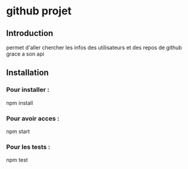 # github projet

## Introduction

permet d'aller chercher les infos des utilisateurs et des repos de github grace a son api

## Installation

### Pour installer :
npm install
### Pour avoir acces :
npm start
### Pour les tests :
npm test